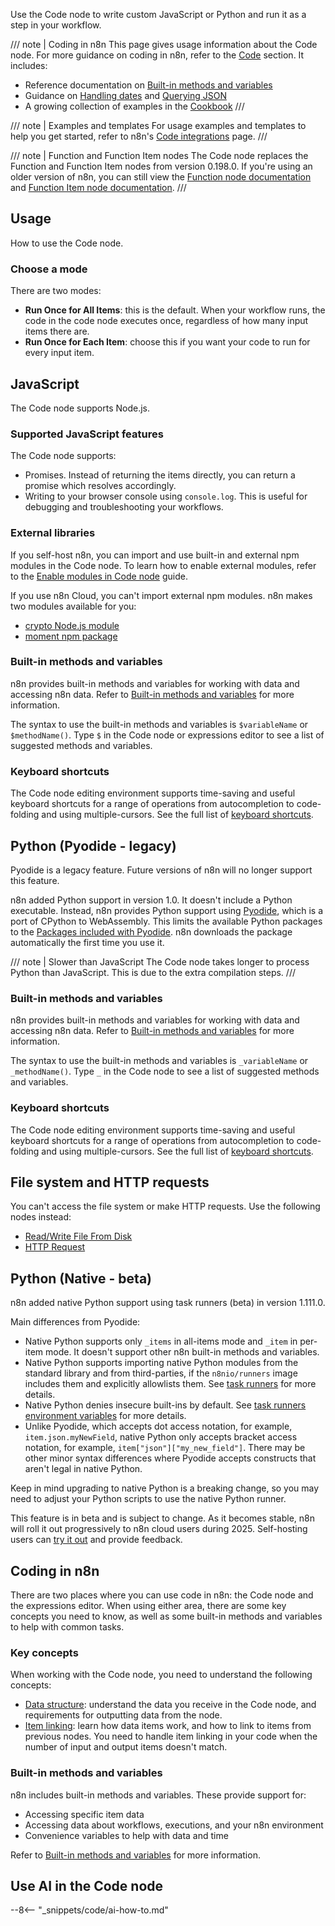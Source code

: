 Use the Code node to write custom JavaScript or Python and run it as a step in your workflow.

/// note | Coding in n8n
This page gives usage information about the Code node. For more guidance on coding in n8n, refer to the [Code](/code/index.md) section. It includes:

* Reference documentation on [Built-in methods and variables](/code/builtin/overview.md)
* Guidance on [Handling dates](/code/cookbook/luxon.md) and [Querying JSON](/code/cookbook/jmespath.md)
* A growing collection of examples in the [Cookbook](/code/cookbook/code-node/index.md)
///

/// note | Examples and templates
For usage examples and templates to help you get started, refer to n8n's [Code integrations](https://n8n.io/integrations/code/) page.
///

/// note | Function and Function Item nodes
The Code node replaces the Function and Function Item nodes from version 0.198.0. If you're using an older version of n8n, you can still view the [Function node documentation](https://github.com/n8n-io/n8n-docs/blob/67935ad2528e2e30d7984ea917e4af2910a096ec/docs/integrations/builtin/core-nodes/n8n-nodes-base.function.md) and [Function Item node documentation](https://github.com/n8n-io/n8n-docs/blob/67935ad2528e2e30d7984ea917e4af2910a096ec/docs/integrations/builtin/core-nodes/n8n-nodes-base.functionItem.md).
///
## Usage

How to use the Code node.

### Choose a mode

There are two modes:

* **Run Once for All Items**: this is the default. When your workflow runs, the code in the code node executes once, regardless of how many input items there are.
* **Run Once for Each Item**: choose this if you want your code to run for every input item.

## JavaScript

The Code node supports Node.js.

### Supported JavaScript features

The Code node supports:

* Promises. Instead of returning the items directly, you can return a promise which resolves accordingly.
* Writing to your browser console using `console.log`. This is useful for debugging and troubleshooting your workflows.

### External libraries

If you self-host n8n, you can import and use built-in and external npm modules in the Code node. To learn how to enable external modules, refer to the [Enable modules in Code node](/hosting/configuration/configuration-examples/modules-in-code-node.md) guide.

If you use n8n Cloud, you can't import external npm modules. n8n makes two modules available for you:

* [crypto Node.js module](https://nodejs.org/docs/latest-v18.x/api/crypto.html)
* [moment npm package](https://www.npmjs.com/package/moment)

### Built-in methods and variables

n8n provides built-in methods and variables for working with data and accessing n8n data. Refer to [Built-in methods and variables](/code/builtin/overview.md) for more information.

The syntax to use the built-in methods and variables is `$variableName` or `$methodName()`. Type `$` in the Code node or expressions editor to see a list of suggested methods and variables.

### Keyboard shortcuts

The Code node editing environment supports time-saving and useful keyboard shortcuts for a range of operations from autocompletion to code-folding and using multiple-cursors. See the full list of [keyboard shortcuts](/integrations/builtin/core-nodes/n8n-nodes-base.code/keyboard-shortcuts.md).

## Python (Pyodide - legacy)

Pyodide is a legacy feature. Future versions of n8n will no longer support this feature.

n8n added Python support in version 1.0. It doesn't include a Python executable. Instead, n8n provides Python support using [Pyodide](https://pyodide.org/en/stable/), which is a port of CPython to WebAssembly. This limits the available Python packages to the [Packages included with Pyodide](https://pyodide.org/en/stable/usage/packages-in-pyodide.html#packages-in-pyodide). n8n downloads the package automatically the first time you use it.

/// note | Slower than JavaScript
The Code node takes longer to process Python than JavaScript. This is due to the extra compilation steps.
///
### Built-in methods and variables

n8n provides built-in methods and variables for working with data and accessing n8n data. Refer to [Built-in methods and variables](/code/builtin/overview.md) for more information.

The syntax to use the built-in methods and variables is `_variableName` or `_methodName()`. Type `_` in the Code node to see a list of suggested methods and variables.

### Keyboard shortcuts

The Code node editing environment supports time-saving and useful keyboard shortcuts for a range of operations from autocompletion to code-folding and using multiple-cursors. See the full list of [keyboard shortcuts](/integrations/builtin/core-nodes/n8n-nodes-base.code/keyboard-shortcuts.md).

## File system and HTTP requests

You can't access the file system or make HTTP requests. Use the following nodes instead:

* [Read/Write File From Disk](/integrations/builtin/core-nodes/n8n-nodes-base.readwritefile.md)
* [HTTP Request](/integrations/builtin/core-nodes/n8n-nodes-base.httprequest/index.md)

## Python (Native - beta)

n8n added native Python support using task runners (beta) in version 1.111.0. 

Main differences from Pyodide:

- Native Python supports only `_items` in all-items mode and `_item` in per-item mode. It doesn't support other n8n built-in methods and variables.
- Native Python supports importing native Python modules from the standard library and from third-parties, if the `n8nio/runners` image includes them and explicitly allowlists them. See [task runners](/hosting/configuration/task-runners.md/#adding-extra-dependencies) for more details.
- Native Python denies insecure built-ins by default. See [task runners environment variables](/hosting/configuration/environment-variables/task-runners.md) for more details.
- Unlike Pyodide, which accepts dot access notation, for example, `item.json.myNewField`, native Python only accepts bracket access notation, for example, `item["json"]["my_new_field"]`. There may be other minor syntax differences where Pyodide accepts constructs that aren't legal in native Python.

Keep in mind upgrading to native Python is a breaking change, so you may need to adjust your Python scripts to use the native Python runner. 

This feature is in beta and is subject to change. As it becomes stable, n8n will roll it out progressively to n8n cloud users during 2025. Self-hosting users can [try it out](/hosting/configuration/task-runners.md) and provide feedback.

## Coding in n8n

There are two places where you can use code in n8n: the Code node and the expressions editor. When using either area, there are some key concepts you need to know, as well as some built-in methods and variables to help with common tasks.

### Key concepts

When working with the Code node, you need to understand the following concepts:

* [Data structure](/data/data-structure.md): understand the data you receive in the Code node, and requirements for outputting data from the node.
* [Item linking](/data/data-mapping/data-item-linking/index.md): learn how data items work, and how to link to items from previous nodes. You need to handle item linking in your code when the number of input and output items doesn't match.

### Built-in methods and variables

n8n includes built-in methods and variables. These provide support for:

* Accessing specific item data
* Accessing data about workflows, executions, and your n8n environment
* Convenience variables to help with data and time

Refer to [Built-in methods and variables](/code/builtin/overview.md) for more information.



## Use AI in the Code node

--8<-- "_snippets/code/ai-how-to.md"
